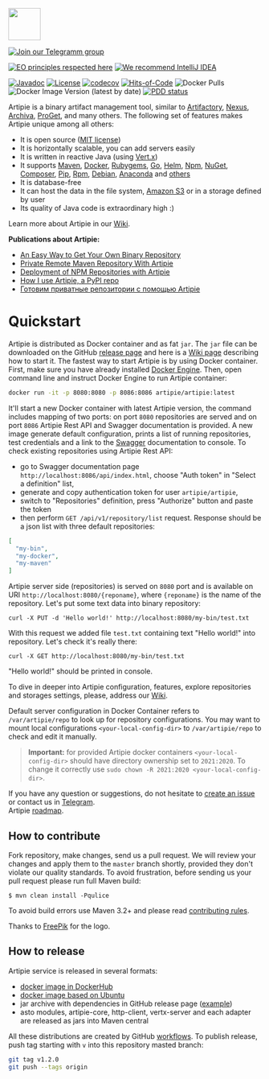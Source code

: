 <a href="http://artipie.com"><img src="https://www.artipie.com/logo.svg" width="64px" height="64px"/></a>

[![Join our Telegramm group](https://img.shields.io/badge/Join%20us-Telegram-blue?&logo=telegram&?link=http://right&link=http://t.me/artipie)](http://t.me/artipie)

[![EO principles respected here](https://www.elegantobjects.org/badge.svg)](https://www.elegantobjects.org)
[![We recommend IntelliJ IDEA](https://www.elegantobjects.org/intellij-idea.svg)](https://www.jetbrains.com/idea/)

[![Javadoc](http://www.javadoc.io/badge/com.artipie/artipie.svg)](http://www.javadoc.io/doc/com.artipie/artipie)
[![License](https://img.shields.io/badge/license-MIT-green.svg)](https://github.com/artipie/artipie/blob/master/LICENSE.txt)
[![codecov](https://codecov.io/gh/artipie/artipie/branch/master/graph/badge.svg)](https://app.codecov.io/gh/artipie/artipie)
[![Hits-of-Code](https://hitsofcode.com/github/artipie/artipie)](https://hitsofcode.com/view/github/artipie/artipie)
![Docker Pulls](https://img.shields.io/docker/pulls/artipie/artipie)
![Docker Image Version (latest by date)](https://img.shields.io/docker/v/artipie/artipie?label=DockerHub&sort=date)
[![PDD status](http://www.0pdd.com/svg?name=artipie/artipie)](http://www.0pdd.com/p?name=artipie/artipie)

Artipie is a binary artifact management tool, similar to
[Artifactory](https://jfrog.com/artifactory/),
[Nexus](https://www.sonatype.com/product-nexus-repository),
[Archiva](https://archiva.apache.org/),
[ProGet](https://inedo.com/proget),
and many others.
The following set of features makes Artipie unique among all others:

  * It is open source ([MIT license](https://github.com/artipie/artipie/blob/master/LICENSE.txt))
  * It is horizontally scalable, you can add servers easily
  * It is written in reactive Java (using [Vert.x](https://vertx.io/))
  * It supports
    [Maven](https://github.com/artipie/artipie/wiki/maven),
    [Docker](https://github.com/artipie/artipie/wiki/docker),
    [Rubygems](https://github.com/artipie/artipie/wiki/gem),
    [Go](https://github.com/artipie/artipie/wiki/go),
    [Helm](https://github.com/artipie/artipie/wiki/helm),
    [Npm](https://github.com/artipie/artipie/wiki/npm),
    [NuGet](https://github.com/artipie/artipie/wiki/nuget),
    [Composer](https://github.com/artipie/artipie/wiki/composer),
    [Pip](https://github.com/artipie/artipie/wiki/pypi),
    [Rpm](https://github.com/artipie/artipie/wiki/rpm),
    [Debian](https://github.com/artipie/artipie/wiki/debian),
    [Anaconda](https://github.com/artipie/artipie/wiki/anaconda)
    and [others](https://github.com/artipie/artipie/wiki/Configuration-Repository#supported-repository-types)
  * It is database-free
  * It can host the data in the file system, [Amazon S3](https://aws.amazon.com/s3/) or in a storage defined by user
  * Its quality of Java code is extraordinary high :)

Learn more about Artipie in our [Wiki](https://github.com/artipie/artipie/wiki).

**Publications about Artipie:**
- [An Easy Way to Get Your Own Binary Repository](https://dzone.com/articles/easy-way-to-get-your-own-binary-repository#)
- [Private Remote Maven Repository With Artipie](https://dzone.com/articles/private-remote-maven-repository-with-artipie-1)
- [Deployment of NPM Repositories with Artipie](https://dev.to/andpopov/deployment-of-npm-repositories-with-artipie-30co)
- [How I use Artipie, a PyPI repo](https://opensource.com/article/22/12/python-package-index-repository-artipie)
- [Готовим приватные репозитории с помощью Artipie](https://habr.com/ru/post/687394/)


# Quickstart

Artipie is distributed as Docker container and as fat `jar`. The `jar` file can be downloaded on the
GitHub [release page](https://github.com/artipie/artipie/releases) and here is a 
[Wiki page](https://github.com/artipie/artipie/wiki#how-to-start-artipie-service-with-a-maven-proxy-repository) describing how to start it.
The fastest way to start Artipie is by using Docker container. First, make sure you have already installed [Docker Engine](https://docs.docker.com/get-docker/).
Then, open command line and instruct Docker Engine to run Artipie container:

```bash
docker run -it -p 8080:8080 -p 8086:8086 artipie/artipie:latest
```

It'll start a new Docker container with latest Artipie version, the command includes mapping of two 
ports: on port `8080` repositories are served and on port `8086` Artipie Rest API and Swagger 
documentation is provided.
A new image generate default configuration, prints a list of running repositories, test 
credentials and a link to the [Swagger](https://swagger.io/) documentation to console. To check 
existing repositories using Artipie Rest API:
- go to Swagger documentation page `http://localhost:8086/api/index.html`, 
choose "Auth token" in "Select a definition" list,
- generate and copy authentication token for user `artipie/artipie`,  
- switch to "Repositories" definition, press "Authorize" button and paste the token 
- then perform `GET /api/v1/repository/list` request. 
Response should be a json list with three default repositories:
```json
[
  "my-bin",
  "my-docker",
  "my-maven"
]
```
Artipie server side (repositories) is served on `8080` port and is available on URI 
`http://localhost:8080/{reponame}`, where `{reponame}` is the name of the repository. 
Let's put some text data into binary repository:
```commandline
curl -X PUT -d 'Hello world!' http://localhost:8080/my-bin/test.txt
```
With this request we added file `test.txt` containing text "Hello world!" into repository. Let's check
it's really there:
```commandline
curl -X GET http://localhost:8080/my-bin/test.txt
```
"Hello world!" should be printed in console.

To dive in deeper into Artipie configuration, features, explore repositories and storages settings,
please, address our [Wiki](https://github.com/artipie/artipie/wiki).

Default server configuration in Docker Container refers to `/var/artipie/repo` to look up for
repository configurations. You may want to mount local configurations `<your-local-config-dir>` 
to `/var/artipie/repo` to check and edit it manually.

> **Important:** for provided Artipie docker containers `<your-local-config-dir>` should have directory ownership set to `2021:2020`. To change it correctly use `sudo chown -R 2021:2020 <your-local-config-dir>`.

If you have any question or suggestions, do not hesitate to [create an issue](https://github.com/artipie/artipie/issues/new) or contact us in
[Telegram](https://t.me/artipie).  
Artipie [roadmap](https://github.com/orgs/artipie/projects/3).

## How to contribute

Fork repository, make changes, send us a pull request. We will review
your changes and apply them to the `master` branch shortly, provided
they don't violate our quality standards. To avoid frustration, before
sending us your pull request please run full Maven build:

```
$ mvn clean install -Pqulice
```

To avoid build errors use Maven 3.2+ and please read 
[contributing rules](https://github.com/artipie/artipie/blob/master/CONTRIBUTING.md).

Thanks to [FreePik](https://www.freepik.com/free-photos-vectors/party) for the logo.

## How to release

Artipie service is released in several formats: 
- [docker image in DockerHub](https://hub.docker.com/r/artipie/artipie)
- [docker image based on Ubuntu](https://hub.docker.com/r/artipie/artipie-ubuntu)
- jar archive with dependencies in GitHub release page ([example](https://github.com/artipie/artipie/releases/tag/v0.30.1))
- asto modules, artipie-core, http-client, vertx-server and each adapter are released as jars into Maven central

All these distributions are created by GitHub [workflows](.github/workflows). To
publish release, push tag starting with `v` into this repository masted branch:
```bash
git tag v1.2.0
git push --tags origin
```
